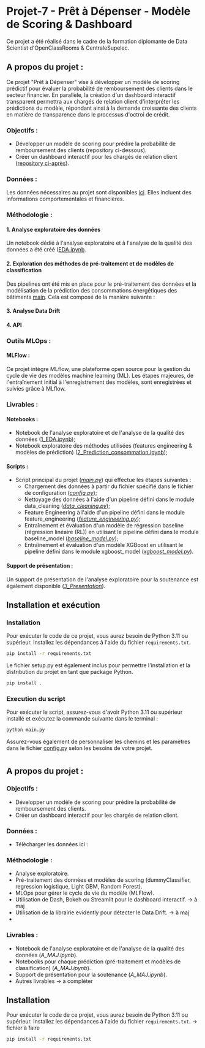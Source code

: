 # Projet-7 - Prêt à Dépenser - Modèle de Scoring & Dashboard

Ce projet a été réalisé dans le cadre de la formation diplomante de Data Scientist d'OpenClassRooms & CentraleSupelec.

## A propos du projet : 
Ce projet "Prêt à Dépenser" vise à développer un modèle de scoring prédictif pour évaluer la probabilité de remboursement des clients dans le secteur financier. En parallèle, la création d'un dashboard interactif transparent permettra aux chargés de relation client d'interpréter les prédictions du modèle, répondant ainsi à la demande croissante des clients en matière de transparence dans le processus d'octroi de crédit.

### Objectifs : 
- Développer un modèle de scoring pour prédire la probabilité de remboursement des clients (repository ci-dessous).
- Créer un dashboard interactif pour les chargés de relation client ([repository ci-après](https://github.com/Emeline2104/Projet-7-Dashboard)).
  
### Données : 
Les données nécessaires au projet sont disponibles [ici](https://www.kaggle.com/c/home-credit-default-risk/data).
Elles incluent des informations comportementales et financières.

### Méthodologie : 
#### 1. Analyse exploratoire des données
Un notebook dédié à l'analyse exploratoire et à l'analyse de la qualité des données a été créé ([EDA.ipynb](https://github.com/Emeline2104/Projet-7-Models-API/blob/main/notebook/EDA.ipynb).
#### 2. Exploration des méthodes de pré-traitement et de modèles de classification
Des pipelines ont été mis en place pour le pré-traitement des données et la modélisation de la prédiction des consommations énergétiques des bâtiments [main](https://github.com/Emeline2104/Projet-7-Models-API/tree/main/scr).
Cela est composé de la manière suivante : 
#### 3. Analyse Data Drift
#### 4. API

### Outils MLOps : 
#### MLFlow : 
Ce projet intègre MLflow, une plateforme open source pour la gestion du cycle de vie des modèles machine learning (ML). 
Les étapes majeures, de l'entraînement initial à l'enregistrement des modèles, sont enregistrées et suivies grâce à MLflow. 

### Livrables : 
#### Notebooks :
- Notebook de l'analyse exploratoire et de l'analyse de la qualité des données ([1_EDA.ipynb](https://github.com/Emeline2104/Predictive_energy_consumption/blob/master/notebooks/1_EDA.ipynb)); 
- Notebook exploratoire des méthodes utilisées (features engineering & modèles de prédiction) ([2_Prediction_consommation.ipynb](https://github.com/Emeline2104/Predictive_energy_consumption/blob/master/notebooks/2_Prediction_consommation.ipynb)); 
  
#### Scripts : 
- Script principal du projet (*[main.py](https://github.com/Emeline2104/Predictive_energy_consumption/blob/master/main.py)*) qui effectue les étapes suivantes :
  - Chargement des données à partir du fichier spécifié dans le fichier de configuration (*[config.py](https://github.com/Emeline2104/Predictive_energy_consumption/blob/master/scr/config.py)*); 
  - Nettoyage des données à l'aide d'un pipeline défini dans le module data_cleaning (*[data_cleaning.py](https://github.com/Emeline2104/Predictive_energy_consumption/blob/master/scr/preprocessing/data_cleaning.py)*);
  - Feature Engineering à l'aide d'un pipeline défini dans le module feature_engineering (*[feature_engineering.py](https://github.com/Emeline2104/Predictive_energy_consumption/blob/master/scr/preprocessing/feature_engineering.py)*);
  - Entraînement et évaluation d'un modèle de régression baseline (régression linéaire (RL)) en utilisant le pipeline défini dans le module baseline_model (*[baseline_model.py](https://github.com/Emeline2104/Predictive_energy_consumption/blob/master/scr/models/baseline_model.py)*);
  - Entraînement et évaluation d'un modèle XGBoost en utilisant le pipeline défini dans le module xgboost_model (*[xgboost_model.py](https://github.com/Emeline2104/Predictive_energy_consumption/blob/master/scr/models/xgboost_model.py)*).
    
#### Support de présentation : 
Un support de présentation de l'analyse exploratoire pour la soutenance est également disponible (*[3_Presentation](https://github.com/Emeline2104/Predictive_energy_consumption/blob/master/Presentation.pdf)*).

## Installation et exécution 

### Installation

Pour exécuter le code de ce projet, vous aurez besoin de Python 3.11 ou supérieur. Installez les dépendances à l'aide du fichier `requirements.txt`.

```bash
pip install -r requirements.txt
```

Le fichier setup.py est également inclus pour permettre l'installation et la distribution du projet en tant que package Python.
```bash
pip install .
```

### Execution du script
Pour exécuter le script, assurez-vous d'avoir Python 3.11 ou supérieur installé et exécutez la commande suivante dans le terminal :

```bash
python main.py
```
Assurez-vous également de personnaliser les chemins et les paramètres dans le fichier [config.py](https://github.com/Emeline2104/Predictive_energy_consumption/blob/master/scr/config.py) selon les besoins de votre projet.




# 
## A propos du projet : 

### Objectifs : 
- Développer un modèle de scoring pour prédire la probabilité de remboursement des clients.
- Créer un dashboard interactif pour les chargés de relation client.

### Données : 
- Télécharger les données ici : 
  
### Méthodologie : 
- Analyse exploratoire.
- Pré-traitement des données et modèles de scoring (dummyClassifier, regression logistique, Light GBM, Random Forest). 
- MLOps pour gérer le cycle de vie du modèle (MLFlow).
- Utilisation de Dash, Bokeh ou Streamlit pour le dashboard interactif. -> à maj
- Utilisation de la librairie evidently pour détecter le Data Drift. -> à maj
- 
### Livrables : 
- Notebook de l'analyse exploratoire et de l'analyse de la qualité des données (*A_MAJ.ipynb*).
- Notebooks pour chaque prédiction (pré-traitement et modèles de classification) (*A_MAJ.ipynb*).
- Support de présentation pour la soutenance (*A_MAJ.ipynb*).
- Autres livrables -> à compléter

## Installation

Pour exécuter le code de ce projet, vous aurez besoin de Python 3.11 ou supérieur. Installez les dépendances à l'aide du fichier `requirements.txt`. -> fichier à faire

```bash
pip install -r requirements.txt

